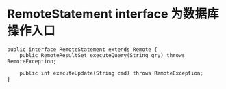 # RemoteStatement interface 为数据库操作入口

```
public interface RemoteStatement extends Remote {
    public RemoteResultSet executeQuery(String qry) throws RemoteException;

    public int executeUpdate(String cmd) throws RemoteException;
}
```